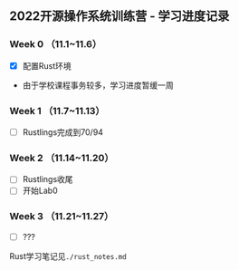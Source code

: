 ## 2022开源操作系统训练营 - 学习进度记录

### Week 0 （11.1~11.6）
- [x] 配置Rust环境
- 由于学校课程事务较多，学习进度暂缓一周

### Week 1 （11.7~11.13）
- [ ] Rustlings完成到70/94

### Week 2 （11.14~11.20）
- [ ] Rustlings收尾
- [ ] 开始Lab0
### Week 3 （11.21~11.27）
- [ ] ???

Rust学习笔记见`./rust_notes.md`
